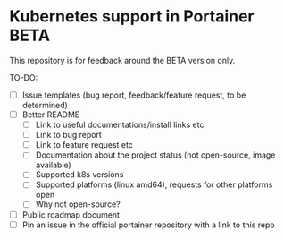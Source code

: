 # Kubernetes support in Portainer BETA

This repository is for feedback around the BETA version only.

TO-DO:

- [ ] Issue templates (bug report, feedback/feature request, to be determined)
- [ ] Better README
  - [ ] Link to useful documentations/install links etc
  - [ ] Link to bug report
  - [ ] Link to feature request etc
  - [ ] Documentation about the project status (not open-source, image available)
  - [ ] Supported k8s versions
  - [ ] Supported platforms (linux amd64), requests for other platforms open
  - [ ] Why not open-source?
- [ ] Public roadmap document
- [ ] Pin an issue in the official portainer repository with a link to this repo

